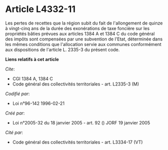 # Article L4332-11

Les pertes de recettes que la région subit du fait de l'allongement de quinze à vingt-cinq ans de la durée des exonérations
de taxe foncière sur les propriétés bâties prévues aux articles 1384 A et 1384 C du code général des impôts sont compensées
par une subvention de l'Etat, déterminée dans les mêmes conditions que l'allocation servie aux communes conformément aux
dispositions de l'article L. 2335-3 du présent code.

**Liens relatifs à cet article**

_Cite_:

  - CGI 1384 A, 1384 C
  - Code général des collectivités territoriales - art. L2335-3 (M)

_Codifié par_:

  - Loi n°96-142 1996-02-21

_Créé par_:

  - Loi n°2005-32 du 18 janvier 2005 - art. 92 () JORF 19 janvier 2005

_Cité par_:

  - Code général des collectivités territoriales - art. L3334-17 (VT)
